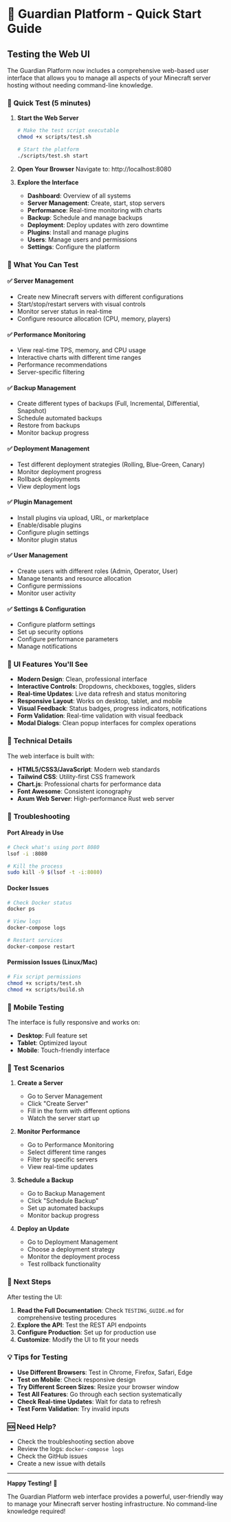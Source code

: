 # 🚀 Guardian Platform - Quick Start Guide

## Testing the Web UI

The Guardian Platform now includes a comprehensive web-based user interface that allows you to manage all aspects of your Minecraft server hosting without needing command-line knowledge.

### 🎯 Quick Test (5 minutes)

1. **Start the Web Server**
   ```bash
   # Make the test script executable
   chmod +x scripts/test.sh
   
   # Start the platform
   ./scripts/test.sh start
   ```

2. **Open Your Browser**
   Navigate to: http://localhost:8080

3. **Explore the Interface**
   - **Dashboard**: Overview of all systems
   - **Server Management**: Create, start, stop servers
   - **Performance**: Real-time monitoring with charts
   - **Backup**: Schedule and manage backups
   - **Deployment**: Deploy updates with zero downtime
   - **Plugins**: Install and manage plugins
   - **Users**: Manage users and permissions
   - **Settings**: Configure the platform

### 🧪 What You Can Test

#### ✅ **Server Management**
- Create new Minecraft servers with different configurations
- Start/stop/restart servers with visual controls
- Monitor server status in real-time
- Configure resource allocation (CPU, memory, players)

#### ✅ **Performance Monitoring**
- View real-time TPS, memory, and CPU usage
- Interactive charts with different time ranges
- Performance recommendations
- Server-specific filtering

#### ✅ **Backup Management**
- Create different types of backups (Full, Incremental, Differential, Snapshot)
- Schedule automated backups
- Restore from backups
- Monitor backup progress

#### ✅ **Deployment Management**
- Test different deployment strategies (Rolling, Blue-Green, Canary)
- Monitor deployment progress
- Rollback deployments
- View deployment logs

#### ✅ **Plugin Management**
- Install plugins via upload, URL, or marketplace
- Enable/disable plugins
- Configure plugin settings
- Monitor plugin status

#### ✅ **User Management**
- Create users with different roles (Admin, Operator, User)
- Manage tenants and resource allocation
- Configure permissions
- Monitor user activity

#### ✅ **Settings & Configuration**
- Configure platform settings
- Set up security options
- Configure performance parameters
- Manage notifications

### 🎨 **UI Features You'll See**

- **Modern Design**: Clean, professional interface
- **Interactive Controls**: Dropdowns, checkboxes, toggles, sliders
- **Real-time Updates**: Live data refresh and status monitoring
- **Responsive Layout**: Works on desktop, tablet, and mobile
- **Visual Feedback**: Status badges, progress indicators, notifications
- **Form Validation**: Real-time validation with visual feedback
- **Modal Dialogs**: Clean popup interfaces for complex operations

### 🔧 **Technical Details**

The web interface is built with:
- **HTML5/CSS3/JavaScript**: Modern web standards
- **Tailwind CSS**: Utility-first CSS framework
- **Chart.js**: Professional charts for performance data
- **Font Awesome**: Consistent iconography
- **Axum Web Server**: High-performance Rust web server

### 🐛 **Troubleshooting**

#### Port Already in Use
```bash
# Check what's using port 8080
lsof -i :8080

# Kill the process
sudo kill -9 $(lsof -t -i:8080)
```

#### Docker Issues
```bash
# Check Docker status
docker ps

# View logs
docker-compose logs

# Restart services
docker-compose restart
```

#### Permission Issues (Linux/Mac)
```bash
# Fix script permissions
chmod +x scripts/test.sh
chmod +x scripts/build.sh
```

### 📱 **Mobile Testing**

The interface is fully responsive and works on:
- **Desktop**: Full feature set
- **Tablet**: Optimized layout
- **Mobile**: Touch-friendly interface

### 🎯 **Test Scenarios**

1. **Create a Server**
   - Go to Server Management
   - Click "Create Server"
   - Fill in the form with different options
   - Watch the server start up

2. **Monitor Performance**
   - Go to Performance Monitoring
   - Select different time ranges
   - Filter by specific servers
   - View real-time updates

3. **Schedule a Backup**
   - Go to Backup Management
   - Click "Schedule Backup"
   - Set up automated backups
   - Monitor backup progress

4. **Deploy an Update**
   - Go to Deployment Management
   - Choose a deployment strategy
   - Monitor the deployment process
   - Test rollback functionality

### 🚀 **Next Steps**

After testing the UI:

1. **Read the Full Documentation**: Check `TESTING_GUIDE.md` for comprehensive testing procedures
2. **Explore the API**: Test the REST API endpoints
3. **Configure Production**: Set up for production use
4. **Customize**: Modify the UI to fit your needs

### 💡 **Tips for Testing**

- **Use Different Browsers**: Test in Chrome, Firefox, Safari, Edge
- **Test on Mobile**: Check responsive design
- **Try Different Screen Sizes**: Resize your browser window
- **Test All Features**: Go through each section systematically
- **Check Real-time Updates**: Wait for data to refresh
- **Test Form Validation**: Try invalid inputs

### 🆘 **Need Help?**

- Check the troubleshooting section above
- Review the logs: `docker-compose logs`
- Check the GitHub issues
- Create a new issue with details

---

**Happy Testing!** 🎉

The Guardian Platform web interface provides a powerful, user-friendly way to manage your Minecraft server hosting infrastructure. No command-line knowledge required!
